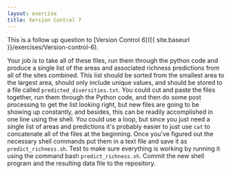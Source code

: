```yaml
---
layout: exercise
title: Version Control 7
---
```


This is a follow up question to
[Version Control 6]({{ site.baseurl }}/exercises/Version-control-6).

Your job is to take all of these files, run them through the python code and
produce a single list of the areas and associated richness predictions from all
of the sites combined. This list should be sorted from the smallest area to the
largest area, should only include unique values, and should be stored to a file
called `predicted_diversities.txt`. You could cut and paste the files together,
run them through the Python code, and then do some post processing to get the
list looking right, but new files are going to be showing up constantly, and
besides, this can be readily accomplished in one line using the shell. You could
use a loop, but since you just need a single list of areas and predictions it's
probably easier to just use `cat` to concatenate all of the files at the
beginning. Once you've figured out the necessary shell commands put them in a
text file and save it as `predict_richness.sh`. Test to make sure everything is
working by running it using the command bash `predict_richness.sh`. Commit the
new shell program and the resulting data file to the repository.

